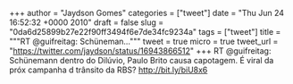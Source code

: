 
+++
author = "Jaydson Gomes"
categories = ["tweet"]
date = "Thu Jun 24 16:52:32 +0000 2010"
draft = false
slug = "0da6d25899b27e22f90ff3494f6e7de34fc9234a"
tags = ["tweet"]
title = """RT @guifreitag: Schüneman..."""
tweet = true
micro = true
tweet_url = "https://twitter.com/jaydson/status/16943866512"
+++
RT @guifreitag: Schünemann dentro do Dilúvio, Paulo Brito causa capotagem. É viral da próx campanha d trânsito da RBS? http://bit.ly/biU8x6
